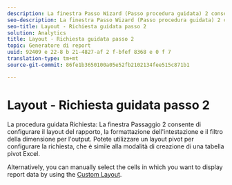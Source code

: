 ```yaml
---
description: La finestra Passo Wizard (Passo procedura guidata) 2 consente di configurare il layout di report, la formattazione dell'intestazione e il filtro della dimensione per l'output. Potete utilizzare un layout pivot per configurare la richiesta, che è simile alla modalità di creazione di una tabella pivot Excel.
seo-description: La finestra Passo Wizard (Passo procedura guidata) 2 consente di configurare il layout di report, la formattazione dell'intestazione e il filtro della dimensione per l'output. Potete utilizzare un layout pivot per configurare la richiesta, che è simile alla modalità di creazione di una tabella pivot Excel.
seo-title: Layout - Richiesta guidata passo 2
solution: Analytics
title: Layout - Richiesta guidata passo 2
topic: Generatore di report
uuid: 92409 e 22-8 b 21-4827-af 2 f-bfef 8368 e 0 f 7
translation-type: tm+mt
source-git-commit: 86fe1b3650100a05e52fb2102134fee515c871b1

---
```



# Layout - Richiesta guidata passo 2

La procedura guidata Richiesta: La finestra Passaggio 2 consente di configurare il layout del rapporto, la formattazione dell'intestazione e il filtro della dimensione per l'output. Potete utilizzare un layout pivot per configurare la richiesta, che è simile alla modalità di creazione di una tabella pivot Excel.

Alternatively, you can manually select the cells in which you want to display report data by using the [Custom Layout](../../../analyze/report-builder/layout/configure-the-custom-layout.md#concept_F711B12D6BE74F4880E5F596C2848183).
